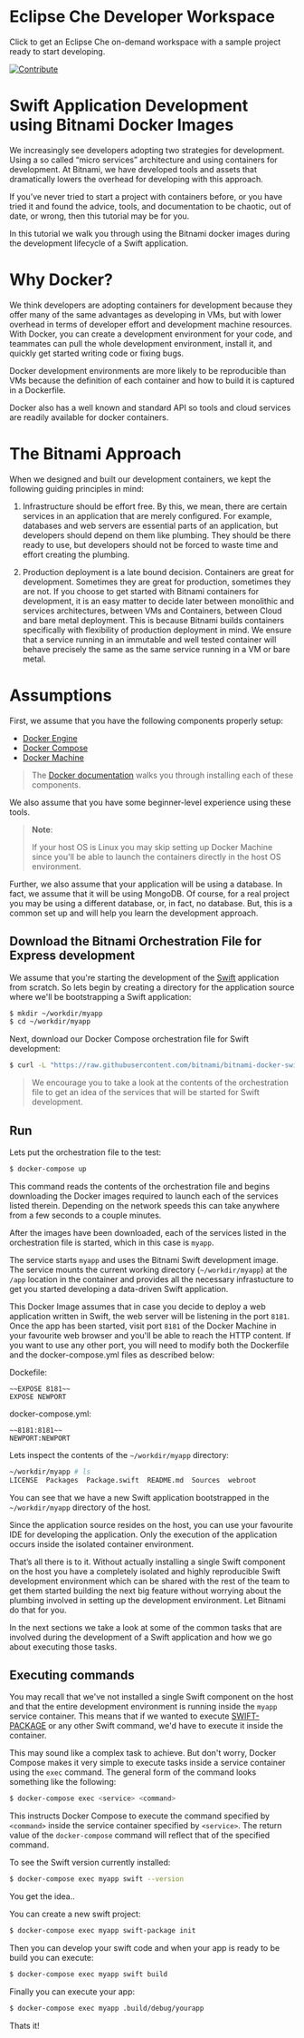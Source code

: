 # Eclipse Che Developer Workspace
Click to get an Eclipse Che on-demand workspace with a sample project ready to start developing.

[![Contribute](http://beta.codenvy.com/factory/resources/codenvy-contribute.svg)](https://beta.codenvy.com/f/?url=https%3A%2F%2Fgithub.com%2Fjuan131%2Fbitnami-docker-swift)

# Swift Application Development using Bitnami Docker Images

We increasingly see developers adopting two strategies for development. Using a so called “micro services” architecture and using containers for development. At Bitnami, we have developed tools and assets that dramatically lowers the overhead for developing with this approach.

If you’ve never tried to start a project with containers before, or you have tried it and found the advice, tools, and documentation to be chaotic, out of date, or wrong, then this tutorial may be for you.

In this tutorial we walk you through using the Bitnami docker images during the development lifecycle of a Swift application.

# Why Docker?

We think developers are adopting containers for development because they offer many of the same advantages as developing in VMs, but with lower overhead in terms of developer effort and development machine resources. With Docker, you can create a development environment for your code, and teammates can pull the whole development environment, install it, and quickly get started writing code or fixing bugs.

Docker development environments are more likely to be reproducible than VMs because the definition of each container and how to build it is captured in a Dockerfile.

Docker also has a well known and standard API so tools and cloud services are readily available for docker containers.

# The Bitnami Approach

When we designed and built our development containers, we kept the following guiding principles in mind:

1. Infrastructure should be effort free. By this, we mean, there are certain services in an application that are merely configured. For example, databases and web servers are essential parts of an application, but developers should depend on them like plumbing. They should be there ready to use, but developers should not be forced to waste time and effort creating the plumbing.

2. Production deployment is a late bound decision. Containers are great for development. Sometimes they are great for production, sometimes they are not. If you choose to get started with Bitnami containers for development, it is an easy matter to decide later between monolithic and services architectures, between VMs and Containers, between Cloud and bare metal deployment. This is because Bitnami builds containers specifically with flexibility of production deployment in mind. We ensure that a service running in an immutable and well tested container will behave precisely the same as the same service running in a VM or bare metal.

# Assumptions

First, we assume that you have the following components properly setup:

- [Docker Engine](https://www.docker.com/products/docker-engine)
- [Docker Compose](https://www.docker.com/products/docker-compose)
- [Docker Machine](https://www.docker.com/products/docker-machine)

> The [Docker documentation](https://docs.docker.com/) walks you through installing each of these components.

We also assume that you have some beginner-level experience using these tools.

> **Note**:
>
> If your host OS is Linux you may skip setting up Docker Machine since you'll be able to launch the containers directly in the host OS environment.

Further, we also assume that your application will be using a database. In fact, we assume that it will be using MongoDB. Of course, for a real project you may be using a different database, or, in fact, no database. But, this is a common set up and will help you learn the development approach.

## Download the Bitnami Orchestration File for Express development

We assume that you're starting the development of the [Swift](https://swift.org/) application from scratch. So lets begin by creating a directory for the application source where we'll be bootstrapping a Swift application:

```bash
$ mkdir ~/workdir/myapp
$ cd ~/workdir/myapp
```

Next, download our Docker Compose orchestration file for Swift development:

```bash
$ curl -L "https://raw.githubusercontent.com/bitnami/bitnami-docker-swift/master/docker-compose.yml" > docker-compose.yml
```

> We encourage you to take a look at the contents of the orchestration file to get an idea of the services that will be started for Swift development.

## Run

Lets put the orchestration file to the test:

```bash
$ docker-compose up
```

This command reads the contents of the orchestration file and begins downloading the Docker images required to launch each of the services listed therein. Depending on the network speeds this can take anywhere from a few seconds to a couple minutes.

After the images have been downloaded, each of the services listed in the orchestration file is started, which in this case is `myapp`.

The service starts `myapp` and uses the Bitnami Swift development image. The service mounts the current working directory (`~/workdir/myapp`) at the `/app` location in the container and provides all the necessary infrastucture to get you started developing a data-driven Swift application.

This Docker Image assumes that in case you decide to deploy a web application written in Swift, the web server will be listening in the port `8181`. Once the app has been started, visit port `8181` of the Docker Machine in your favourite web browser and you'll be able to reach the HTTP content. If you want to use any other port, you will need to modify both the Dockerfile and the docker-compose.yml files as described below:

Dockefile:
```docker
~~EXPOSE 8181~~
EXPOSE NEWPORT

```
docker-compose.yml:
```docker
~~8181:8181~~
NEWPORT:NEWPORT
```

Lets inspect the contents of the `~/workdir/myapp` directory:

```bash
~/workdir/myapp # ls
LICENSE  Packages  Package.swift  README.md  Sources  webroot
```

You can see that we have a new Swift application bootstrapped in the `~/workdir/myapp` directory of the host.

Since the application source resides on the host, you can use your favourite IDE for developing the application. Only the execution of the application occurs inside the isolated container environment.

That’s all there is to it. Without actually installing a single Swift component on the host you have a completely isolated and highly reproducible Swift development environment which can be shared with the rest of the team to get them started building the next big feature without worrying about the plumbing involved in setting up the development environment. Let Bitnami do that for you.

In the next sections we take a look at some of the common tasks that are involved during the development of a Swift application and how we go about executing those tasks.

## Executing commands

You may recall that we've not installed a single Swift component on the host and that the entire development environment is running inside the `myapp` service container. This means that if we wanted to execute [SWIFT-PACKAGE](https://swift.org/) or any other Swift command, we'd have to execute it inside the container.

This may sound like a complex task to achieve. But don't worry, Docker Compose makes it very simple to execute tasks inside a service container using the `exec` command. The general form of the command looks something like the following:

```bash
$ docker-compose exec <service> <command>
```

This instructs Docker Compose to execute the command specified by `<command>` inside the service container specified by `<service>`. The return value of the `docker-compose` command will reflect that of the specified command.

To see the Swift version currently installed:

```bash
$ docker-compose exec myapp swift --version
```

You get the idea..

You can create a new swift project:

```bash
$ docker-compose exec myapp swift-package init
```

Then you can develop your swift code and when your app is ready to be build you can execute:

```bash
$ docker-compose exec myapp swift build
```

Finally you can execute your app:

```bash
$ docker-compose exec myapp .build/debug/yourapp
```

Thats it!
